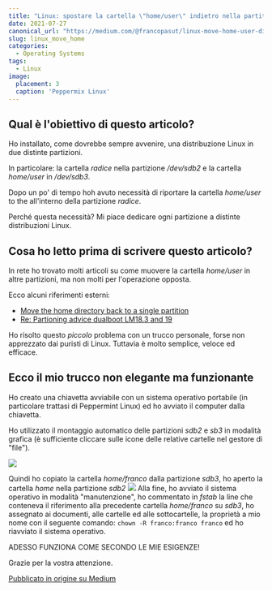 ```yaml
---
title: "Linux: spostare la cartella \"home/user\" indietro nella partitione \"radice\""
date: 2021-07-27
canonical_url: "https://medium.com/@francopasut/linux-move-home-user-directory-back-to-the-same-root-partition-181c23eee15d"
slug: linux_move_home
categories:
  - Operating Systems
tags:
  - Linux
image:
  placement: 3
  caption: 'Peppermix Linux'
---
```




## Qual è l'obiettivo di questo articolo?

Ho installato, come dovrebbe sempre avvenire, una distribuzione Linux in due distinte partizioni.

In particolare: la  cartella *radice*  nella partizione */dev/sdb2* e la cartella *home/user* in */dev/sdb3*.

Dopo un po' di tempo hoh avuto necessità di riportare la cartella  *home/user* to the all'interno della  partizione *radice*.

Perché questa necessità? Mi piace dedicare ogni partizione a distinte distribuzioni Linux.

## Cosa ho letto prima di scrivere questo articolo?

In rete ho trovato molti articoli su come muovere la cartella *home/user* in altre partizioni, ma non molti per l'operazione opposta.

Ecco alcuni riferimenti esterni:

-   [Move the home directory back to a single partition](https://askubuntu.com/questions/122464/move-the-home-directory-back-to-single-partition#122466)
-   [Re: Partioning advice dualboot LM18.3 and 19](https://forums.linuxmint.com/viewtopic.php?p=1539963&sid=70b6125fb0326c3bd1d9b9f6b1f1ad02#p1539963)

Ho risolto questo *piccolo* problema con un trucco personale,  forse non apprezzato dai puristi di Linux. Tuttavia è molto semplice, veloce ed efficace. 

## Ecco il mio trucco non elegante ma funzionante

Ho creato una chiavetta avviabile con un sistema operativo portabile (in particolare trattasi di Peppermint Linux) ed ho avviato il computer dalla chiavetta.

Ho utilizzato il montaggio automatico delle partizioni *sdb2* e *sb3* in modalità grafica (è sufficiente cliccare sulle icone delle relative cartelle nel gestore di "file").

![](automatic_mounting_partition.png)

Quindi ho copiato la cartella *home/franco*  dalla partizione *sdb3*, ho aperto la cartella *home* nella partizione *sdb2* 
![](copy_paste_folder.png)
Alla fine, ho avviato il sistema operativo in modalità "manutenzione", ho commentato in *fstab* la line che conteneva il riferimento alla precedente cartella *home/franco* su  *sdb3*, ho assegnato ai documenti, alle cartelle ed  alle sottocartelle,  la proprietà a mio nome con il seguente comando: `chown -R franco:franco franco`  ed ho riavviato il sistema operativo.

ADESSO FUNZIONA COME SECONDO LE MIE ESIGENZE!

Grazie per la vostra attenzione.

[Pubblicato in origine su Medium](https://medium.com/@francopasut/linux-move-home-user-directory-back-to-the-same-root-partition-181c23eee15d)
